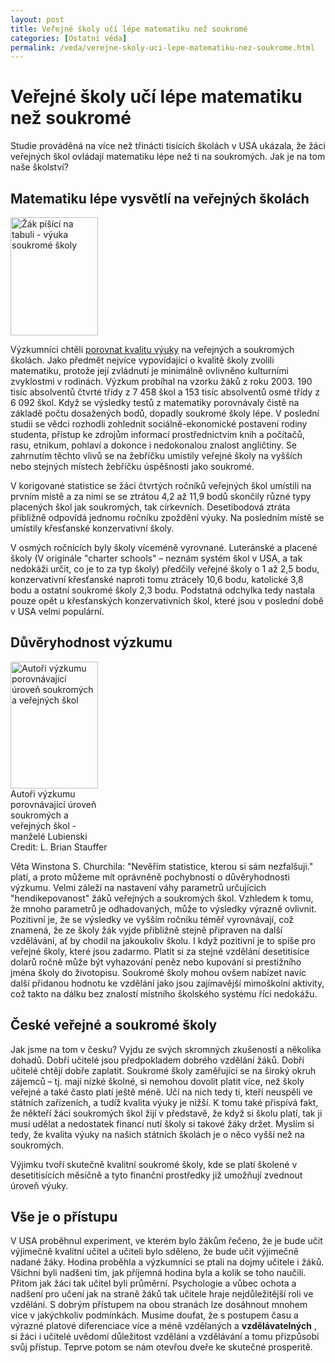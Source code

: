 ```yaml
---
layout: post
title: Veřejné školy učí lépe matematiku než soukromé
categories: [Ostatní věda]
permalink: /veda/verejne-skoly-uci-lepe-matematiku-nez-soukrome.html
---
```

# Veřejné školy učí lépe matematiku než soukromé

Studie prováděná na více než třinácti tisících školách v USA ukázala, že žáci veřejných škol ovládají matematiku lépe než ti na soukromých. Jak je na tom naše školství?

## Matematiku lépe vysvětlí na veřejných školách

<div class="obry" style="width:157px"><div class="leftbox"><img alt="Žák píšící na tabuli - výuka soukromé školy" height="189" src="http://techblog.srubar.net/images/vyuka-soukrome-skoly.jpg" width="140"/></div></div> 

Výzkumníci chtěli [porovnat kvalitu výuky](http://www.news.uiuc.edu/news/06/0123lubienski.html) na veřejných a soukromých školách. Jako předmět nejvíce vypovídající o kvalitě školy zvolili matematiku, protože její zvládnutí je minimálně ovlivněno kulturními zvyklostmi v rodinách. Výzkum probíhal na vzorku žáků z roku 2003. 190 tisíc absolventů čtvrté třídy z 7 458 škol a 153 tisíc absolventů osmé třídy z 6 092 škol. Když se výsledky testů z matematiky porovnávaly čistě na základě počtu dosažených bodů, dopadly soukromé školy lépe. V poslední studii se vědci rozhodli zohlednit sociálně-ekonomické postavení rodiny studenta, přístup ke zdrojům informací prostřednictvím knih a počítačů, rasu, etnikum, pohlaví a dokonce i nedokonalou znalost angličtiny. Se zahrnutím těchto vlivů se na žebříčku umístily veřejné školy na vyšších nebo stejných místech žebříčku úspěšnosti jako soukromé.

V korigované statistice se žáci čtvrtých ročníků veřejných škol umístili na prvním místě a za nimi se se ztrátou 4,2 až 11,9 bodů skončily různé typy placených škol jak soukromých, tak církevních. Desetibodová ztráta přibližně odpovídá jednomu ročníku zpoždění výuky. Na posledním místě se umístily křesťanské konzervativní školy.

V osmých ročnících byly školy víceméně vyrovnané. Luteránské a placené školy (V originále "charter schools" – neznám systém škol v USA, a tak nedokáži určit, co je to za typ školy) předčily veřejné školy o 1 až 2,5 bodu, konzervativní křesťanské naproti tomu ztrácely 10,6 bodu, katolické 3,8 bodu a ostatní soukromé školy 2,3 bodu. Podstatná odchylka tedy nastala pouze opět u křesťanských konzervativních škol, které jsou v poslední době v USA velmi populární.

## Důvěryhodnost výzkumu

<div class="obry" style="width:157px"><div class="leftbox"><img alt="Autoři výzkumu porovnávající úroveň soukromých a veřejných škol" height="203" src="http://techblog.srubar.net/images/soukrome-vs-verejne-skoly-v.jpg" width="140"/></div>Autoři výzkumu porovnávající úroveň soukromých a veřejných škol - manželé Lubienski<br/>Credit: L. Brian Stauffer</div> 

Věta Winstona S. Churchila: "Nevěřím statistice, kterou si sám nezfalšuji." platí, a proto můžeme mít oprávněně pochybnosti o důvěryhodnosti výzkumu. Velmi záleží na nastavení váhy parametrů určujících "hendikepovanost" žáků veřejných a soukromých škol. Vzhledem k tomu, že mnoho parametrů je odhadovaných, může to výsledky výrazně ovlivnit. Pozitivní je, že se výsledky ve vyšším ročníku téměř vyrovnávají, což znamená, že ze školy žák vyjde přibližně stejně připraven na další vzdělávání, ať by chodil na jakoukoliv školu. I když pozitivní je to spíše pro veřejné školy, které jsou zadarmo. Platit si za stejné vzdělání desetitisíce dolarů ročně může být vyhazování peněz nebo kupování si prestižního jména školy do životopisu. Soukromé školy mohou ovšem nabízet navíc další přidanou hodnotu ke vzdělání jako jsou zajímavější mimoškolní aktivity, což takto na dálku bez znalostí místního školského systému říci nedokážu.

## České veřejné a soukromé školy

Jak jsme na tom v česku? Vyjdu ze svých skromných zkušeností a několika dohadů. Dobří učitelé jsou předpokladem dobrého vzdělání žáků. Dobří učitelé chtějí dobře zaplatit. Soukromé školy zaměřující se na široký okruh zájemců – tj. mají nízké školné, si nemohou dovolit platit více, než školy veřejné a také často platí ještě méně. Učí na nich tedy ti, kteří neuspěli ve státních zařízeních, a tudíž kvalita výuky je nižší. K tomu také přispívá fakt, že někteří žáci soukromých škol žijí v představě, že když si školu platí, tak ji musí udělat a nedostatek financí nutí školy si takové žáky držet. Myslím si tedy, že kvalita výuky na našich státních školách je o něco vyšší než na soukromých.

Výjimku tvoří skutečně kvalitní soukromé školy, kde se platí školené v desetitisících měsíčně a tyto finanční prostředky již umožňují zvednout úroveň výuky.

## Vše je o přístupu

V USA proběhnul experiment, ve kterém bylo žákům řečeno, že je bude učit výjimečně kvalitní učitel a učiteli bylo sděleno, že bude učit výjimečně nadané žáky. Hodina proběhla a výzkumníci se ptali na dojmy učitele i žáků. Všichni byli nadšeni tím, jak příjemná hodina byla a kolik se toho naučili. Přitom jak žáci tak učitel byli průměrní. Psychologie a vůbec ochota a nadšení pro učení jak na straně žáků tak učitele hraje nejdůležitější roli ve vzdělání. S dobrým přístupem na obou stranách lze dosáhnout mnohem více v jakýchkoliv podmínkách. Musíme doufat, že s postupem času a výrazné platové diferenciace více a méně vzdělaných a **vzdělávatelných** , si žáci i učitelé uvědomí důležitost vzdělání a vzdělávání a tomu přizpůsobí svůj přístup. Teprve potom se nám otevřou dveře ke skutečné prosperitě.

